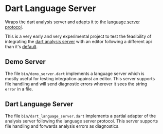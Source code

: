 # Dart Language Server

Wraps the dart analysis server and adapts it to the [language server protocol].

[language server protocol]: https://github.com/Microsoft/language-server-protocol

This is a very early and very experimental project to test the feasibility of
integrating the [dart analysis server] with an editor following a different api
than it's [default][analysis server api].

[dart analysis server]: https://github.com/dart-lang/sdk/tree/master/pkg/analysis_server
[analysis server api]: https://htmlpreview.github.io/?https://github.com/dart-lang/sdk/blob/master/pkg/analysis_server/doc/api.html

## Demo Server

The file `bin/demo_server.dart` implements a language server which is mostly
useful for testing integration against an editor. This server supports file
handling and will send diagnostic errors wherever it sees the string `error` in
a file.

## Dart Language Server

The file `bin/dart_language_server.dart` implements a partial adapter of the
analysis server following the language server protocol. This server supports
file handling and forwards analysis errors as diagnostics.
